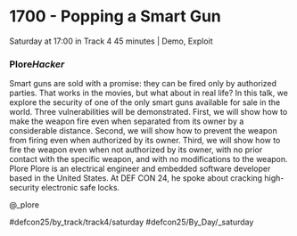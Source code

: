 # 1700 - Popping a Smart Gun
Saturday at 17:00 in Track 4
45 minutes | Demo, Exploit
### Plore*Hacker*

Smart guns are sold with a promise: they can be fired only by authorized parties. That works in the movies, but what about in real life? In this talk, we explore the security of one of the only smart guns available for sale in the world. Three vulnerabilities will be demonstrated. First, we will show how to make the weapon fire even when separated from its owner by a considerable distance. Second, we will show how to prevent the weapon from firing even when authorized by its owner. Third, we will show how to fire the weapon even when not authorized by its owner, with no prior contact with the specific weapon, and with no modifications to the weapon.
Plore
Plore is an electrical engineer and embedded software developer based in the United States. At DEF CON 24, he spoke about cracking high-security electronic safe locks.

@_plore

#defcon25/by_track/track4/saturday #defcon25/By_Day/_saturday